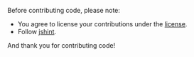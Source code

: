 Before contributing code, please note:

* You agree to license your contributions under the [license](LICENCE).
* Follow [jshint](http://www.jshint.com/).

And thank you for contributing code!
